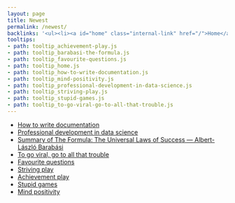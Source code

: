 ```yaml
---
layout: page
title: Newest
permalink: /newest/
backlinks: '<ul><li><a id="home" class="internal-link" href="/">Home</a></li></ul>'
tooltips: 
- path: tooltip_achievement-play.js
- path: tooltip_barabasi-the-formula.js
- path: tooltip_favourite-questions.js
- path: tooltip_home.js
- path: tooltip_how-to-write-documentation.js
- path: tooltip_mind-positivity.js
- path: tooltip_professional-development-in-data-science.js
- path: tooltip_striving-play.js
- path: tooltip_stupid-games.js
- path: tooltip_to-go-viral-go-to-all-that-trouble.js
---
```


* <a id="how-to-write-documentation" class="internal-link" href="/how-to-write-documentation/">How to write documentation</a>
* <a id="professional-development-in-data-science" class="internal-link" href="/professional-development-in-data-science/">Professional development in data science</a>
* <a id="barabasi-the-formula" class="internal-link" href="/barabasi-the-formula/">Summary of The Formula: The Universal Laws of Success — Albert-László Barabási</a>
* <a id="to-go-viral-go-to-all-that-trouble" class="internal-link" href="/to-go-viral-go-to-all-that-trouble/">To go viral, go to all that trouble</a>
* <a id="favourite-questions" class="internal-link" href="/favourite-questions/">Favourite questions</a>
* <a id="striving-play" class="internal-link" href="/striving-play/">Striving play</a>
* <a id="achievement-play" class="internal-link" href="/achievement-play/">Achievement play</a>
* <a id="stupid-games" class="internal-link" href="/stupid-games/">Stupid games</a>
* <a id="mind-positivity" class="internal-link" href="/mind-positivity/">Mind positivity</a>